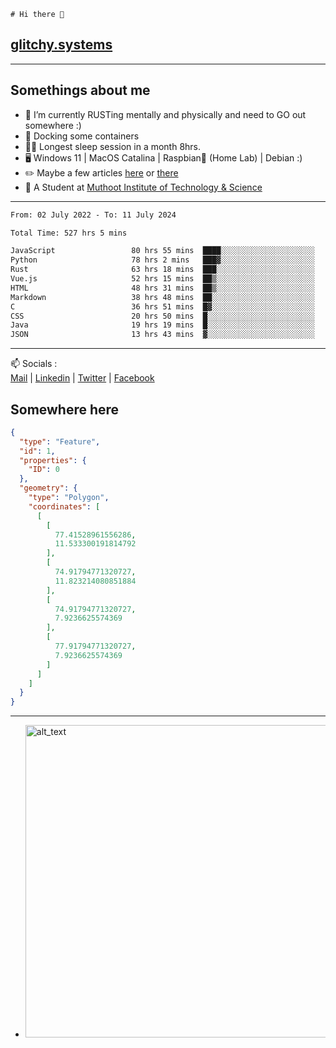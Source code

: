 ```
# Hi there 👋
```
## [glitchy.systems](https://glitchy.systems)
---

## Somethings about me



- 🌱 I’m currently RUSTing mentally and physically and need to GO out somewhere :)
- 🐋 Docking some containers
- 😶‍🌫️ Longest sleep session in a month 8hrs.
- 🖥️ Windows 11 | MacOS Catalina | Raspbian🥧 (Home Lab) | Debian :)
- ✏️ Maybe a few articles [here](https://medium.com/@advaithnarayanan8) or [there](https://medium.com/@advaithnarayanan8)
- 📑 A Student at [Muthoot Institute of Technology & Science](https://mgmits.ac.in/)



---

<!--START_SECTION:waka-->

```txt
From: 02 July 2022 - To: 11 July 2024

Total Time: 527 hrs 5 mins

JavaScript                 80 hrs 55 mins  ████░░░░░░░░░░░░░░░░░░░░░   15.35 %
Python                     78 hrs 2 mins   ███▓░░░░░░░░░░░░░░░░░░░░░   14.80 %
Rust                       63 hrs 18 mins  ███░░░░░░░░░░░░░░░░░░░░░░   12.01 %
Vue.js                     52 hrs 15 mins  ██▒░░░░░░░░░░░░░░░░░░░░░░   09.91 %
HTML                       48 hrs 31 mins  ██▒░░░░░░░░░░░░░░░░░░░░░░   09.21 %
Markdown                   38 hrs 48 mins  ██░░░░░░░░░░░░░░░░░░░░░░░   07.36 %
C                          36 hrs 51 mins  █▓░░░░░░░░░░░░░░░░░░░░░░░   06.99 %
CSS                        20 hrs 50 mins  █░░░░░░░░░░░░░░░░░░░░░░░░   03.95 %
Java                       19 hrs 19 mins  █░░░░░░░░░░░░░░░░░░░░░░░░   03.67 %
JSON                       13 hrs 43 mins  ▓░░░░░░░░░░░░░░░░░░░░░░░░   02.60 %
```

<!--END_SECTION:waka-->

---

📫 Socials :<br>
[Mail](mailto:advaith@glitchy.systems) | [Linkedin](https://www.linkedin.com/in/advaith-narayanan-a72152214/) | [Twitter](https://twitter.com/advaithnarayan) | [Facebook](https://screenmessage.com/qinq)

## Somewhere here

```geojson
{
  "type": "Feature",
  "id": 1,
  "properties": {
    "ID": 0
  },
  "geometry": {
    "type": "Polygon",
    "coordinates": [
      [
        [
          77.41528961556286,
          11.533300191814792
        ],
        [
          74.91794771320727,
          11.823214080851884
        ],
        [
          74.91794771320727,
          7.9236625574369
        ],
        [
          77.91794771320727,
          7.9236625574369
        ]
      ]
    ]
  }
}
```


--- 
- [<img alt="alt_text" width="500px" src="https://valid.x86.fr/cache/banner/xv24bv-6.png" />](https://valid.x86.fr/xv24bv)


